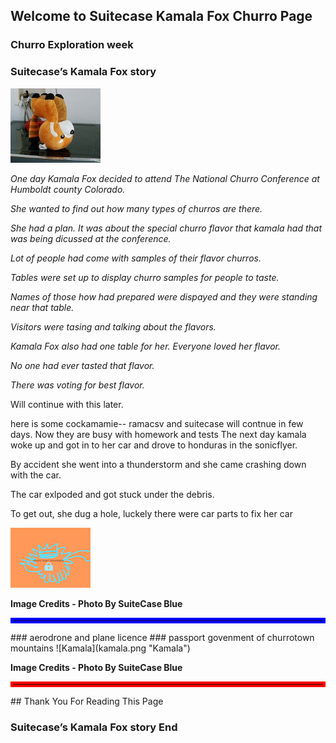 ## Welcome to Suitecase Kamala Fox Churro Page

### Churro Exploration week

### Suitecase’s Kamala Fox story 

![Kamala](DSCN0008.jpg "Kamala")

*One day Kamala Fox decided to attend The National Churro Conference at Humboldt county Colorado.*

*She wanted to find out how many types of churros are there.*

*She had a plan. It was about the special churro flavor that kamala had*
*that was being dicussed at the conference.* 

*Lot of people had come with samples of their flavor churros.*

*Tables were set up to display churro samples for people to taste.*

*Names of those how had prepared were dispayed and they were standing near that table.*

*Visitors were tasing and talking about the flavors.*

*Kamala Fox also had one table for her. Everyone loved her flavor.*

*No one had ever tasted that flavor.*

*There was voting for best flavor.*

Will continue with this later.

here is some cockamamie-- ramacsv and suitecase will contnue in few days.
Now they are busy with homework and tests
The next day kamala woke up and got in to her car and drove to honduras in the sonicflyer.

By accident she went into a thunderstorm and she came crashing down with the car.

The car exlpoded and got stuck under the debris. 

To get out, she dug a hole, luckely there were car parts to fix her car
 

![fyteg.jpg ](fyteg.jpg "seal" )

<b>Image Credits - Photo By SuiteCase Blue</b>
<hr style="border:4px solid blue">
### aerodrone and plane licence
### passport govenment of churrotown mountains
![Kamala](kamala.png "Kamala")

<b>Image Credits - Photo By SuiteCase Blue</b>
<hr style="border:4px solid red">
## Thank You For Reading This Page

### Suitecase’s Kamala Fox story End
